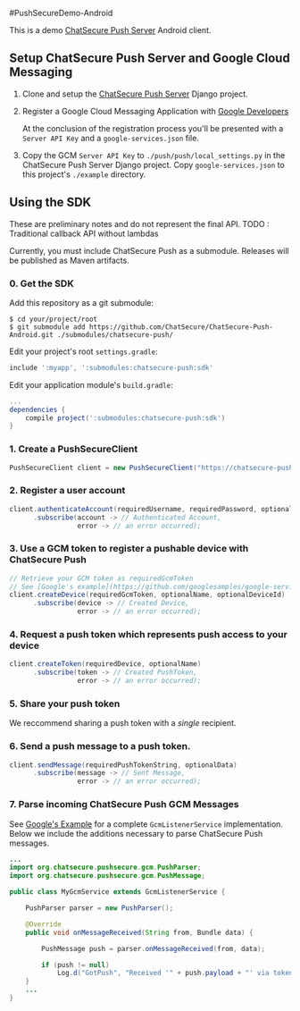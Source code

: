 #PushSecureDemo-Android

This is a demo [ChatSecure Push Server](https://github.com/ChatSecure/ChatSecure-Push-Server) Android client.

## Setup ChatSecure Push Server and Google Cloud Messaging

1. Clone and setup the [ChatSecure Push Server](https://github.com/ChatSecure/ChatSecure-Push-Server) Django project.

2. Register a Google Cloud Messaging Application with [Google Developers](https://developers.google.com/mobile/add)

    At the conclusion of the registration process you'll be presented with a `Server API Key` and a `google-services.json` file.

3. Copy the GCM `Server API Key` to `./push/push/local_settings.py` in the ChatSecure Push Server Django project. Copy `google-services.json` to this project's `./example` directory.

## Using the SDK

These are preliminary notes and do not represent the final API. 
TODO : Traditional callback API without lambdas

Currently, you must include ChatSecure Push as a submodule. Releases will be published as Maven artifacts.

### 0. Get the SDK

Add this repository as a git submodule:

```
$ cd your/project/root
$ git submodule add https://github.com/ChatSecure/ChatSecure-Push-Android.git ./submodules/chatsecure-push/
```

Edit your project's root `settings.gradle`:

```groovy
include ':myapp', ':submodules:chatsecure-push:sdk'
```

Edit your application module's `build.gradle`:

```groovy
...
dependencies {
    compile project(':submodules:chatsecure-push:sdk')
}
```


### 1. Create a PushSecureClient

```java
PushSecureClient client = new PushSecureClient("https://chatsecure-push.herokuapp.com/api/v1/");
```

### 2. Register a user account

```java
client.authenticateAccount(requiredUsername, requiredPassword, optionalEmail)
      .subscribe(account -> // Authenticated Account,
                 error -> // an error occurred);
```

### 3. Use a GCM token to register a pushable device with ChatSecure Push

```java
// Retrieve your GCM token as requiredGcmToken
// See [Google's example](https://github.com/googlesamples/google-services/blob/e06754fc7d0e4bf856c001a82fb630abd1b9492a/android/gcm/app/src/main/java/gcm/play/android/samples/com/gcmquickstart/RegistrationIntentService.java#L54)
client.createDevice(requiredGcmToken, optionalName, optionalDeviceId)
      .subscribe(device -> // Created Device,
                 error -> // an error occurred);
```

### 4. Request a push token which represents push access to your device

```java
client.createToken(requiredDevice, optionalName)
      .subscribe(token -> // Created PushToken,
                 error -> // an error occurred);
```
### 5. Share your push token

We reccommend sharing a push token with a *single* recipient.

### 6. Send a push message to a push token.

```java
client.sendMessage(requiredPushTokenString, optionalData)
      .subscribe(message -> // Sent Message,
                 error -> // an error occurred);
```

### 7. Parse incoming ChatSecure Push GCM Messages

See [Google's Example](https://github.com/googlesamples/google-services/blob/e06754fc7d0e4bf856c001a82fb630abd1b9492a/android/gcm/app/src/main/java/gcm/play/android/samples/com/gcmquickstart/MyGcmListenerService.java) for a complete `GcmListenerService` implementation. Below we include the additions necessary to parse ChatSecure Push messages.
    
```java
...
import org.chatsecure.pushsecure.gcm.PushParser;
import org.chatsecure.pushsecure.gcm.PushMessage;

public class MyGcmService extends GcmListenerService {

    PushParser parser = new PushParser();

    @Override
    public void onMessageReceived(String from, Bundle data) {

        PushMessage push = parser.onMessageReceived(from, data);

        if (push != null)
            Log.d("GotPush", "Received '" + push.payload + "' via token: " + push.token);
    }
    ...
}
```
